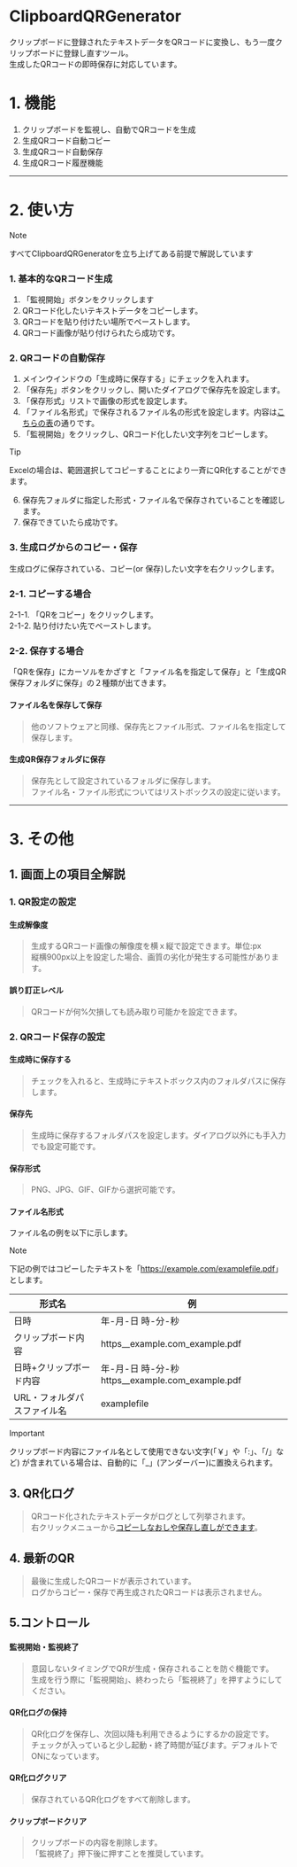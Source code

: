 # ClipboardQRGenerator
クリップボードに登録されたテキストデータをQRコードに変換し、もう一度クリップボードに登録し直すツール。  
生成したQRコードの即時保存に対応しています。

# 1. 機能
1. クリップボードを監視し、自動でQRコードを生成
2. 生成QRコード自動コピー
3. 生成QRコード自動保存
4. 生成QRコード履歴機能
** **
# 2. 使い方

> [!Note]
> すべてClipboardQRGeneratorを立ち上げてある前提で解説しています

### 1. 基本的なQRコード生成

1. 「監視開始」ボタンをクリックします
1. QRコード化したいテキストデータをコピーします。
1. QRコードを貼り付けたい場所でペーストします。
1. QRコード画像が貼り付けられたら成功です。

### 2. QRコードの自動保存

1. メインウインドウの「生成時に保存する」にチェックを入れます。
2. 「保存先」ボタンをクリックし、開いたダイアログで保存先を設定します。
3. 「保存形式」リストで画像の形式を設定します。
4. 「ファイル名形式」で保存されるファイル名の形式を設定します。内容は[こちらの表](#ファイル名形式)の通りです。
5. 「監視開始」をクリックし、QRコード化したい文字列をコピーします。
> [!Tip]  
> Excelの場合は、範囲選択してコピーすることにより一斉にQR化することができます。

6. 保存先フォルダに指定した形式・ファイル名で保存されていることを確認します。
7. 保存できていたら成功です。

### 3. 生成ログからのコピー・保存
生成ログに保存されている、コピー(or 保存)したい文字を右クリックします。  
### 2-1. コピーする場合
2-1-1. 「QRをコピー」をクリックします。  
2-1-2. 貼り付けたい先でペーストします。  

### 2-2. 保存する場合
「QRを保存」にカーソルをかざすと「ファイル名を指定して保存」と「生成QR保存フォルダに保存」の２種類が出てきます。  
#### **ファイル名を保存して保存**  
> 他のソフトウェアと同様、保存先とファイル形式、ファイル名を指定して保存します。  
  
#### **生成QR保存フォルダに保存**  
> 保存先として設定されているフォルダに保存します。  
> ファイル名・ファイル形式についてはリストボックスの設定に従います。  

** **
# 3. その他
## 1. 画面上の項目全解説
### 1. QR設定の設定
#### 生成解像度
> 生成するQRコード画像の解像度を横ｘ縦で設定できます。単位:px  
> 縦横900px以上を設定した場合、画質の劣化が発生する可能性があります。

#### 誤り訂正レベル
> QRコードが何%欠損しても読み取り可能かを設定できます。

### 2. QRコード保存の設定
#### 生成時に保存する
> チェックを入れると、生成時にテキストボックス内のフォルダパスに保存します。

#### 保存先
> 生成時に保存するフォルダパスを設定します。ダイアログ以外にも手入力でも設定可能です。

#### 保存形式
> PNG、JPG、GIF、GIFから選択可能です。

#### ファイル名形式  
ファイル名の例を以下に示します。
> [!Note]
> 下記の例ではコピーしたテキストを「<https://example.com/examplefile.pdf>」とします。

|形式名|例|
|-|-|
|日時|年-月-日 時-分-秒|
|クリップボード内容|https__example.com_example.pdf|
|日時+クリップボード内容|年-月-日 時-分-秒https__example.com_example.pdf|
|URL・フォルダパスファイル名|examplefile|

> [!Important]
> クリップボード内容にファイル名として使用できない文字(「￥」や「:」、「/」など) が含まれている場合は、自動的に「_」(アンダーバー)に置換えられます。
## 3. QR化ログ
> QRコード化されたテキストデータがログとして列挙されます。   
> 右クリックメニューから[コピーしなおしや保存し直しができます](#3-生成ログからのコピー保存)。

## 4. 最新のQR
> 最後に生成したQRコードが表示されています。  
> ログからコピー・保存で再生成されたQRコードは表示されません。

## 5.コントロール

#### 監視開始・監視終了
> 意図しないタイミングでQRが生成・保存されることを防ぐ機能です。  
> 生成を行う際に「監視開始」、終わったら「監視終了」を押すようにしてください。

#### QR化ログの保持
> QR化ログを保存し、次回以降も利用できるようにするかの設定です。  
> チェックが入っていると少し起動・終了時間が延びます。デフォルトでONになっています。

#### QR化ログクリア
> 保存されているQR化ログをすべて削除します。

#### クリップボードクリア
> クリップボードの内容を削除します。  
> 「監視終了」押下後に押すことを推奨しています。
